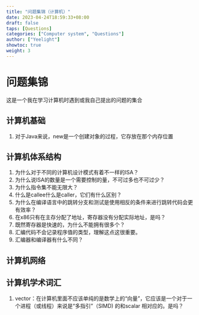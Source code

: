 ```yaml
---
title: "问题集锦（计算机）"
date: 2023-04-24T18:59:33+08:00
draft: false
taps: [Questions]
categories: ["Computer system", "Questions"]
author: ["Yeelight"]
showtoc: true
weight: 3
---
```


# 问题集锦

这是一个我在学习计算机时遇到或我自己提出的问题的集合

## 计算机基础

1. 对于Java来说，new是一个创建对象的过程，它存放在那个内存位置

## 计算机体系结构

1. 为什么对于不同的计算机设计模式有着不一样的ISA？
2. 为什么说ISA的数量是一个需要控制的量，不可过多也不可过少？
3. 为什么指令集不能无限大？
4. 什么是callee什么是caller，它们有什么区别？
5. 为什么在编译语言中的跳转分支和测试是使用相反的条件来进行跳转代码会更有效率？
6. 在x86只有在主存分配了地址，寄存器没有分配实际地址，是吗？
7. 既然寄存器是快速的，为什么不能拥有很多个？
8. 汇编代码不会记录程序值的类型，理解这点这很重要。
9. 汇编器和编译器有什么不同？

## 计算机网络

## 计算机学术词汇

1. vector：在计算机里面不应该单纯的是数学上的“向量”，它应该是一个对于一个进程（或线程）来说是“多指引”（SIMD) 的和scalar 相对应的。是吗？
